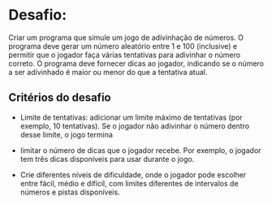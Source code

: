 # Desafio:

Criar um programa que simule um jogo de adivinhação de números. O programa deve gerar um número aleatório entre 1 e 100 (inclusive) e permitir que o jogador faça várias tentativas para adivinhar o número correto. O programa deve fornecer dicas ao jogador, indicando se o número a ser adivinhado é maior ou menor do que a tentativa atual.

## Critérios do desafio

- Limite de tentativas: adicionar um limite máximo de tentativas (por exemplo, 10 tentativas). Se o jogador não adivinhar o número dentro desse limite, o jogo termina

- limitar o número de dicas que o jogador recebe. Por exemplo, o jogador tem três dicas disponíveis para usar durante o jogo.

- Crie diferentes níveis de dificuldade, onde o jogador pode escolher entre fácil, médio e difícil, com limites diferentes de intervalos de números e pistas disponíveis.